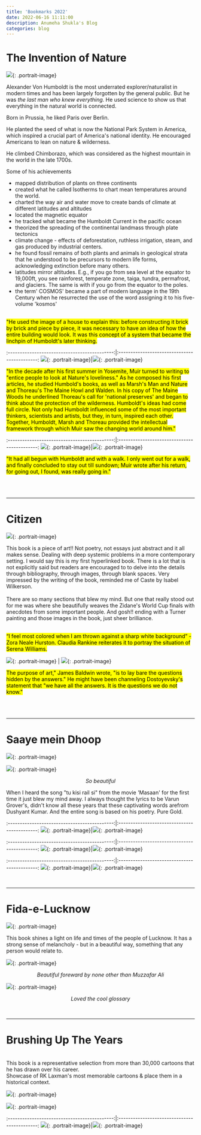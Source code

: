 ```yaml
---
title: 'Bookmarks 2022'
date: 2022-06-16 11:11:00
description: Anumeha Shukla's Blog
categories: blog
---
```

# The Invention of Nature

![]({{site.data.settings.basic_settings.cdn_url}}/blog/bookmarks2022/theinventionofnature/theinventionofnature.jpg){: .portrait-image}
<br>

Alexander Von Humboldt is the most underrated explorer/naturalist in modern times and has been largely forgotten by the general public. But he was *the last man who knew everything.* He used science to show us that everything in the natural world is connected.<br>

Born in Prussia, he liked Paris over Berlin.<br>

He planted the seed of what is now the National Park System in America, which inspired a crucial part of America's national identity. He encouraged Americans to lean on nature & wilderness.<br>

He climbed Chimborazo, which was considered as the highest mountain in the world in the late 1700s.<br>

Some of his achievements<br>

* mapped distribution of plants on three continents
* created what he called Isotherms to chart mean temperatures around the world.
* charted the way air and water move to create bands of climate at different latitudes and altitudes
* located the magnetic equator
* he tracked what became the Humboldt Current in the pacific ocean
* theorized the spreading of the continental landmass through plate tectonics
* climate change - effects of deforestation, ruthless irrigation, steam, and gas produced by industrial centers.
* he found fossil remains of both plants and animals in geological strata that he understood to be precursors to modern life forms, acknowledging extinction before many others.
* latitudes mirror altitudes. E.g., if you go from sea level at the equator to 19,000ft, you see rainforest, temperate zone, taiga, tundra, permafrost, and glaciers. The same is with if you go from the equator to the poles.
* the term' COSMOS' became a part of modern language in the 19th Century when he resurrected the use of the word assigning it to his five-volume 'kosmos'
<br>

<mark>
  "He used the image of a house to explain this: before constructing it brick by brick and piece by piece, it was necessary to have an idea of how the entire building would look. It was this concept of a system that became the linchpin of Humboldt's later thinking.
</mark>

:--------------------------------------------:|:--------------------------------------------:
![]({{site.data.settings.basic_settings.cdn_url}}/blog/bookmarks2022/theinventionofnature/viewsofnature.jpg){: .portrait-image}|![]({{site.data.settings.basic_settings.cdn_url}}/blog/bookmarks2022/theinventionofnature/alexandervonhumboldt.jpg){: .portrait-image}

<mark>
  "In the decade after his first summer in Yosemite, Muir turned to writing to "entice people to look at Nature's loveliness." As he composed his first articles, he studied Humbold's books, as well as Marsh's Man and Nature and Thoreau's The Maine Howl and Walden. In his copy of The Maine Woods he underlined Thoreau's call for 'national preserves' and began to think about the protection of the wilderness. Humboldt's ideas had come full circle. Not only had Humboldt influenced some of the most important thinkers, scientists and artists, but they, in turn, inspired each other. Together, Humboldt, Marsh and Thoreau provided the intellectual framework through which Muir saw the changing world around him."
</mark>

:--------------------------------------------:|:--------------------------------------------:
![]({{site.data.settings.basic_settings.cdn_url}}/blog/bookmarks2022/theinventionofnature/waldenpond.jpg){: .portrait-image}|![]({{site.data.settings.basic_settings.cdn_url}}/blog/bookmarks2022/theinventionofnature/thoreau.jpg){: .portrait-image}

<mark>
  "It had all begun with Humboldt and with a walk. I only went out for a walk, and finally concluded to stay out till sundown; Muir wrote after his return, for going out, I found, was really going in."
  </mark>

<br><br>

---
# Citizen

![]({{site.data.settings.basic_settings.cdn_url}}/blog/bookmarks2022/citizen/citizen.jpg){: .portrait-image}
<br>

This book is a piece of art!! Not poetry, not essays just abstract and it all makes sense. Dealing with deep systemic problems in a more contemporary setting. I would say this is my first hyperlinked book. There is a lot that is not explicitly said but readers are encouraged to to delve into the details through bibliography, through images, through blank spaces. Very impressed by the writing of the book, reminded me of Caste by Isabel Wilkerson.<br><br>
There are so many sections that blew my mind. But one that really stood out for me was where she beautifully weaves the Zidane's World Cup finals with anecdotes from some important people.
And gosh!! ending with a Turner painting and those images in the book, just sheer brilliance.<br><br>

<mark>
  “I feel most colored when I am thrown against a sharp white background” - Zora Neale Hurston. Claudia Rankine reiterates it to portray the situation of Serena Williams.
</mark>


![]({{site.data.settings.basic_settings.cdn_url}}/blog/bookmarks2022/citizen/citizenbook.jpg){: .portrait-image} | ![]({{site.data.settings.basic_settings.cdn_url}}/blog/bookmarks2022/citizen/citizenclaudiarankine.jpg){: .portrait-image}

<mark>
The purpose of art," James Baldwin wrote, "is to lay bare the questions hidden by the answers." He might have been channeling Dostoyevsky's statement that "we have all the answers. It is the questions we do not know."
</mark>

<br><br>

---

# Saaye mein Dhoop

![]({{site.data.settings.basic_settings.cdn_url}}/blog/bookmarks2022/saayemeindhoop/IMG_4212.jpg){: .portrait-image}

![]({{site.data.settings.basic_settings.cdn_url}}/blog/bookmarks2022/saayemeindhoop/IMG_4213.jpg){: .portrait-image}
*<center class="image-caption">So beautiful</center>*

When I heard the song "tu kisi rail si" from the movie 'Masaan' for the first time it just blew my mind away. I always thought the lyrics to be Varun Grover's, didn't know all these years that these captivating words arefrom Dushyant Kumar. And the entire song is based on his poetry. Pure Gold.

:--------------------------------------------:|:--------------------------------------------:
![]({{site.data.settings.basic_settings.cdn_url}}/blog/bookmarks2022/saayemeindhoop/IMG_4209.jpg){: .portrait-image}|![]({{site.data.settings.basic_settings.cdn_url}}/blog/bookmarks2022/saayemeindhoop/IMG_4215.jpg){: .portrait-image}

:--------------------------------------------:|:--------------------------------------------:
![]({{site.data.settings.basic_settings.cdn_url}}/blog/bookmarks2022/saayemeindhoop/IMG_4205.jpg){: .portrait-image}|![]({{site.data.settings.basic_settings.cdn_url}}/blog/bookmarks2022/saayemeindhoop/IMG_4208.jpg){: .portrait-image}

:--------------------------------------------:|:--------------------------------------------:
![]({{site.data.settings.basic_settings.cdn_url}}/blog/bookmarks2022/saayemeindhoop/IMG_4210.jpg){: .portrait-image}|![]({{site.data.settings.basic_settings.cdn_url}}/blog/bookmarks2022/saayemeindhoop/IMG_4214.jpg){: .portrait-image}

<br>

---

# Fida-e-Lucknow

![]({{site.data.settings.basic_settings.cdn_url}}/blog/bookmarks2022/fidaelucknow/IMG_3210.jpg){: .portrait-image}

This book shines a light on life and times of the people of Lucknow. It has a strong sense of melancholy - but in a beautiful way, something that any person would relate to.

![]({{site.data.settings.basic_settings.cdn_url}}/blog/bookmarks2022/fidaelucknow/IMG_3211.jpg){: .portrait-image}
*<center class="image-caption">Beautiful foreward by none other than Muzzafar Ali</center>*

![]({{site.data.settings.basic_settings.cdn_url}}/blog/bookmarks2022/fidaelucknow/IMG_3212.jpg){: .portrait-image}
*<center class="image-caption">Loved the cool glossary</center>*

<br>

---

# Brushing Up The Years

<br>
This book is a representative selection from more than 30,000 cartoons that he has drawn over his career.<br>
Showcase of RK Laxman's most memorable cartoons & place them in a historical context.<br>

![]({{site.data.settings.basic_settings.cdn_url}}/blog/bookmarks2022/rklaxman/brushinguptheyears.jpg){: .portrait-image}
<br>

![]({{site.data.settings.basic_settings.cdn_url}}/blog/bookmarks2022/rklaxman/commonman.jpg){: .portrait-image}
<br>

:--------------------------------------------:|:--------------------------------------------:
![]({{site.data.settings.basic_settings.cdn_url}}/blog/bookmarks2022/rklaxman/rklaxman.jpg){: .portrait-image}|![]({{site.data.settings.basic_settings.cdn_url}}/blog/bookmarks2022/rklaxman/rklaxmancartoons.jpg){: .portrait-image}